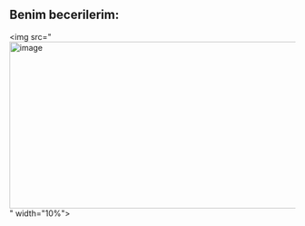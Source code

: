 ## Benim becerilerim:
<img src="<img width="848" height="294" alt="image" src="https://github.com/user-attachments/assets/0b2fecdd-0966-45dd-b202-5488850fa1a7" />
" width="10%">

